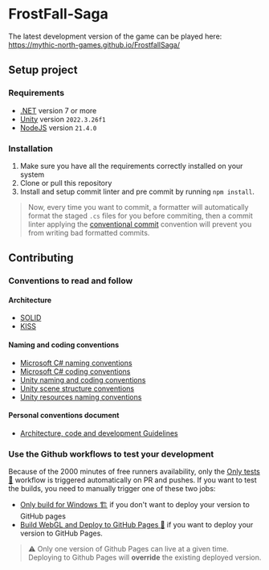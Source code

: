 # FrostFall-Saga

The latest development version of the game can be played here: <https://mythic-north-games.github.io/FrostfallSaga/>

## Setup project

### Requirements

- [.NET](https://dotnet.microsoft.com/en-us/download) version 7 or more
- [Unity](https://unity.com/download) version `2022.3.26f1`
- [NodeJS](https://nodejs.org/dist/v21.4.0/) version `21.4.0`

### Installation

1. Make sure you have all the requirements correctly installed on your system
2. Clone or pull this repository
3. Install and setup commit linter and pre commit by running `npm install`.

> Now, every time you want to commit, a formatter will automatically format the staged `.cs` files for you before commiting, then a commit linter applying the [conventional commit](https://www.conventionalcommits.org/en/v1.0.0/) convention will prevent you from writing bad formatted commits.

## Contributing

### Conventions to read and follow

#### Architecture

- [SOLID](https://www.digitalocean.com/community/conceptual-articles/s-o-l-i-d-the-first-five-principles-of-object-oriented-design)
- [KISS](https://medium.com/@symflower/programming-principle-kiss-keep-it-simple-stupid-c428784acb71)

#### Naming and coding conventions

- [Microsoft C# naming conventions](https://learn.microsoft.com/en-us/dotnet/csharp/fundamentals/coding-style/identifier-names)
- [Microsoft C# coding conventions](https://learn.microsoft.com/en-us/dotnet/csharp/fundamentals/coding-style/coding-conventions)
- [Unity naming and coding conventions](https://unity.com/how-to/naming-and-code-style-tips-c-scripting-unity)
- [Unity scene structure conventions](https://github.com/justinwasilenko/Unity-Style-Guide?tab=readme-ov-file#29-scene-structure)
- [Unity resources naming conventions](https://github.com/justinwasilenko/Unity-Style-Guide?tab=readme-ov-file#4-asset-naming-conventions)

#### Personal conventions document

- [Architecture, code and development Guidelines](https://frostfall-saga.atlassian.net/wiki/spaces/FUSYB/pages/23298453/Architecture+code+and+development+Guidelines)

### Use the Github workflows to test your development

Because of the 2000 minutes of free runners availability, only the [Only tests 🧪](https://github.com/Mythic-North-Games/FrostallSaga/actions/workflows/test.yml) workflow is triggered automatically on PR and pushes.
If you want to test the builds, you need to manually trigger one of these two jobs:
- [Only build for Windows 🏗️](https://github.com/Mythic-North-Games/FrostallSaga/actions/workflows/build-windows.yml) if you don't want to deploy your version to GitHub pages
- [Build WebGL and Deploy to GitHub Pages 🚀](https://github.com/Mythic-North-Games/FrostallSaga/actions/workflows/build-webgl-and-deploy.yml) if you want to deploy your version to GitHub Pages.

> ⚠️ Only one version of Github Pages can live at a given time. Deploying to Github Pages will **override** the existing deployed version.
